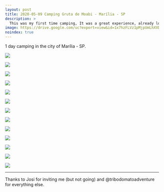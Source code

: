 ```yaml
---
layout: post
title: 2020-05-09 Camping Gruta de Moabi - Marília - SP
description: >
  This was my first time camping, It was a great experience, already looking for the next one.
image: https://drive.google.com/uc?export=view&id=1x7hzFLVz1pMjpUmLhXVDuEgHYcq6RCJW
noindex: true
---
```


1 day camping in the city of Marília - SP. 

![](https://drive.google.com/uc?export=view&id=145IjXQV8M9O1NTLR_ElGLhVPvL0ZFovY)

![](https://drive.google.com/uc?export=view&id=1Qlh2OQjUN8BfLna_6d4QVSx7DPCSxigj)

![](https://drive.google.com/uc?export=view&id=1CEd5CVcY4APSJEWQ-X-kQICWsuR3XviM)

![](https://drive.google.com/uc?export=view&id=1_jSlj3DTtqmDLXN5fDbcpXdbSErdCpJ2)

![](https://drive.google.com/uc?export=view&id=1MO5NB8R-r-Z7wrNJkpxt5OaG3Op634_r)

![](https://drive.google.com/uc?export=view&id=1x7hzFLVz1pMjpUmLhXVDuEgHYcq6RCJW)

![](https://drive.google.com/uc?export=view&id=1PNmo3D2NMKYphNnw7T4VNRa5jfo1k5Rw)

![](https://drive.google.com/uc?export=view&id=12B-epvE74HFbxNmfXq20bNZV8gQf4g8o)

![](https://drive.google.com/uc?export=view&id=1i3HUVqgtQzCPQ4gQVv-LZuwKHxp80teB)

![](https://drive.google.com/uc?export=view&id=1RMAsKvQOtdvhlD57B5UBvqj7TdVOrc6t)

![](https://drive.google.com/uc?export=view&id=1wRIBxba2ix1y7556zcSFjpQAsjyxDiBV)

![](https://drive.google.com/uc?export=view&id=1mWAWfaqyjFzjqMsqD6Nfn975cP3Avl07)

![](https://drive.google.com/uc?export=view&id=1LudGUG-BBxF0YefKr5jF82DuQSgRBqL-)


* * * 

Thanks to Josi for inviting me (but not going) and @tribodomatoadventure for everything else.

